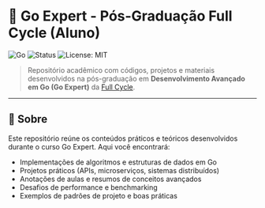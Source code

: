 # 🚀 Go Expert - Pós-Graduação Full Cycle (Aluno)

![Go](https://img.shields.io/badge/Language-Go-blue.svg)
![Status](https://img.shields.io/badge/Status-Em%20Desenvolvimento-yellow.svg)
![License: MIT](https://img.shields.io/badge/License-MIT-green.svg)

> Repositório acadêmico com códigos, projetos e materiais desenvolvidos na pós-graduação em **Desenvolvimento Avançado em Go (Go Expert)** da [Full Cycle](https://fullcycle.com.br/).

---

## 📖 Sobre
Este repositório reúne os conteúdos práticos e teóricos desenvolvidos durante o curso Go Expert. Aqui você encontrará:

- Implementações de algoritmos e estruturas de dados em Go
- Projetos práticos (APIs, microserviços, sistemas distribuídos)
- Anotações de aulas e resumos de conceitos avançados
- Desafios de performance e benchmarking
- Exemplos de padrões de projeto e boas práticas
